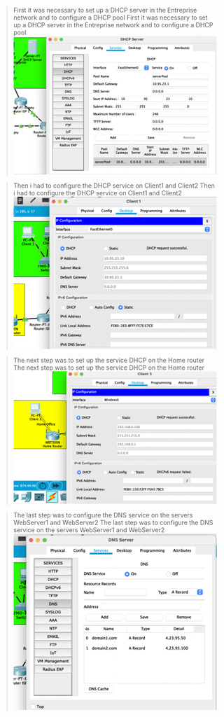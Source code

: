 > First it was necessary to set up a DHCP server in the Entreprise network and to configure a DHCP pool
First it was necessary to set up a DHCP server in the Entreprise network and to configure a DHCP pool
![1](https://github.com/anastasiia-honcharenko/DevOps_online_Dnipro_2021Q4/blob/main/m3/task3.4/task3.4%202.png)

> Then i had to configure the DHCP service on Client1 and Client2
Then i had to configure the DHCP service on Client1 and Client2
![2](https://github.com/anastasiia-honcharenko/DevOps_online_Dnipro_2021Q4/blob/main/m3/task3.4/task3.4%203.png)

> The next step was to set up the service DHCP on the Home router
The next step was to set up the service DHCP on the Home router
![3](https://github.com/anastasiia-honcharenko/DevOps_online_Dnipro_2021Q4/blob/main/m3/task3.4/task3.4%204.png)

> The last step was to configure the DNS service on the servers WebServer1 and WebServer2
The last step was to configure the DNS service on the servers WebServer1 and WebServer2
![4](https://github.com/anastasiia-honcharenko/DevOps_online_Dnipro_2021Q4/blob/main/m3/task3.4/task3.4%205-6.png)
